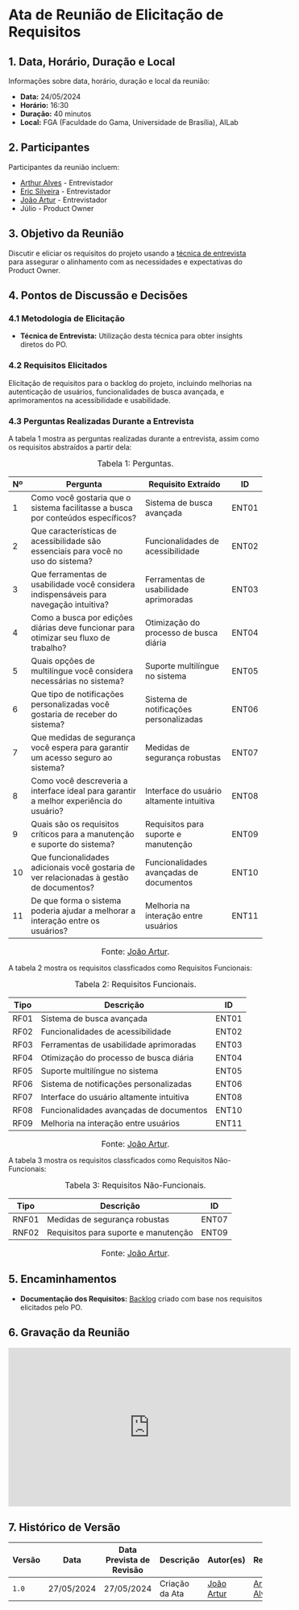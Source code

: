 # Ata de Reunião de Elicitação de Requisitos

## 1. Data, Horário, Duração e Local
Informações sobre data, horário, duração e local da reunião:

- **Data:** 24/05/2024
- **Horário:** 16:30
- **Duração:** 40 minutos
- **Local:** FGA (Faculdade do Gama, Universidade de Brasília), AILab

## 2. Participantes
Participantes da reunião incluem:

- [Arthur Alves](https://github.com/arthrok) - Entrevistador
- [Eric Silveira](https://github.com/ericbky) - Entrevistador
- [João Artur](https://github.com/joao-artl) - Entrevistador
- Júlio - Product Owner

## 3. Objetivo da Reunião
Discutir e eliciar os requisitos do projeto usando a [técnica de entrevista](https://requisitos-de-software.github.io/2024.1-DiarioOficialdaUniao/elicitacao/tecnicas/entrevista/) para assegurar o alinhamento com as necessidades e expectativas do Product Owner.

## 4. Pontos de Discussão e Decisões

### 4.1 Metodologia de Elicitação
- **Técnica de Entrevista:** Utilização desta técnica para obter insights diretos do PO.

### 4.2 Requisitos Elicitados
Elicitação de requisitos para o backlog do projeto, incluindo melhorias na autenticação de usuários, funcionalidades de busca avançada, e aprimoramentos na acessibilidade e usabilidade.

### 4.3 Perguntas Realizadas Durante a Entrevista
A tabela 1 mostra as perguntas realizadas durante a entrevista, assim como os requisitos abstraídos a partir dela:

<font size="3"><p style="text-align: center">Tabela 1: Perguntas.</p></font>

<center>

| Nº  | Pergunta     | Requisito Extraído                          | ID    |
|-----|--------------|-------------------------------|-------|
| 1   | Como você gostaria que o sistema facilitasse a busca por conteúdos específicos?           | Sistema de busca avançada                  | ENT01 |
| 2   | Que características de acessibilidade são essenciais para você no uso do sistema?          | Funcionalidades de acessibilidade          | ENT02 |
| 3   | Que ferramentas de usabilidade você considera indispensáveis para navegação intuitiva?     | Ferramentas de usabilidade aprimoradas     | ENT03 |
| 4   | Como a busca por edições diárias deve funcionar para otimizar seu fluxo de trabalho?       | Otimização do processo de busca diária     | ENT04 |
| 5   | Quais opções de multilíngue você considera necessárias no sistema?                         | Suporte multilíngue no sistema             | ENT05 |
| 6   | Que tipo de notificações personalizadas você gostaria de receber do sistema?               | Sistema de notificações personalizadas     | ENT06 |
| 7   | Que medidas de segurança você espera para garantir um acesso seguro ao sistema?            | Medidas de segurança robustas              | ENT07 |
| 8   | Como você descreveria a interface ideal para garantir a melhor experiência do usuário?     | Interface do usuário altamente intuitiva   | ENT08 |
| 9   | Quais são os requisitos críticos para a manutenção e suporte do sistema?                   | Requisitos para suporte e manutenção       | ENT09 |
| 10  | Que funcionalidades adicionais você gostaria de ver relacionadas à gestão de documentos?   | Funcionalidades avançadas de documentos    | ENT10 |
| 11  | De que forma o sistema poderia ajudar a melhorar a interação entre os usuários?            | Melhoria na interação entre usuários       | ENT11 |

</center>

<font size="3"><p style="text-align: center">Fonte: [João Artur](https://github.com/joao-artl).</p></font>


A tabela 2 mostra os requisitos classficados como Requisitos Funcionais:

<font size="3"><p style="text-align: center">Tabela 2: Requisitos Funcionais.</p></font>

<center>

| Tipo | Descrição                             | ID    |
|------|---------------------------------------|-------|
| RF01 | Sistema de busca avançada             | ENT01 |
| RF02 | Funcionalidades de acessibilidade     | ENT02 |
| RF03 | Ferramentas de usabilidade aprimoradas| ENT03 |
| RF04 | Otimização do processo de busca diária| ENT04 |
| RF05 | Suporte multilíngue no sistema        | ENT05 |
| RF06 | Sistema de notificações personalizadas| ENT06 |
| RF07 | Interface do usuário altamente intuitiva| ENT08 |
| RF08 | Funcionalidades avançadas de documentos | ENT10 |
| RF09 | Melhoria na interação entre usuários  | ENT11 |

</center>

<font size="3"><p style="text-align: center">Fonte: [João Artur](https://github.com/joao-artl).</p></font>


A tabela 3 mostra os requisitos classficados como Requisitos Não-Funcionais:

<font size="3"><p style="text-align: center">Tabela 3: Requisitos Não-Funcionais.</p></font>

<center>

| Tipo  | Descrição                           | ID    |
|-------|-------------------------------------|-------|
| RNF01 | Medidas de segurança robustas       | ENT07 |
| RNF02 | Requisitos para suporte e manutenção| ENT09 |

</center>

<font size="3"><p style="text-align: center">Fonte: [João Artur](https://github.com/joao-artl).</p></font>

## 5. Encaminhamentos
- **Documentação dos Requisitos:** [Backlog](https://requisitos-de-software.github.io/2024.1-DiarioOficialdaUniao/modelagem/modelagemAgil/backlog/) criado com base nos requisitos elicitados pelo PO.

## 6. Gravação da Reunião
<iframe width="560" height="315" src="https://www.youtube.com/embed/LDTr5YB50zU?si=qHPKC7mp0xKjIE9r" title="YouTube video player" frameborder="0" allow="accelerometer; autoplay; clipboard-write; encrypted-media; gyroscope; picture-in-picture; web-share" referrerpolicy="strict-origin-when-cross-origin" allowfullscreen></iframe>

## 7. Histórico de Versão
| Versão | Data       | Data Prevista de Revisão | Descrição      | Autor(es)   | Revisor(es)    |
|--------|------------|--------------------------|----------------|-------------|----------------|
| `1.0`  | 27/05/2024 | 27/05/2024               | Criação da Ata | [João Artur](https://github.com/joao-artl) | [Arthur Alves](https://github.com/arthrok) |